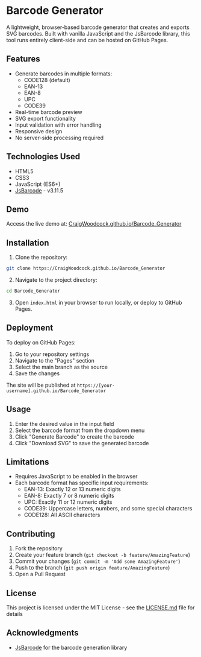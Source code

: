 # Barcode Generator

A lightweight, browser-based barcode generator that creates and exports SVG barcodes. Built with vanilla JavaScript and the JsBarcode library, this tool runs entirely client-side and can be hosted on GitHub Pages.

## Features

- Generate barcodes in multiple formats:
  - CODE128 (default)
  - EAN-13
  - EAN-8
  - UPC
  - CODE39
- Real-time barcode preview
- SVG export functionality
- Input validation with error handling
- Responsive design
- No server-side processing required

## Technologies Used

- HTML5
- CSS3
- JavaScript (ES6+)
- [JsBarcode](https://github.com/lindell/JsBarcode) - v3.11.5

## Demo

Access the live demo at: [CraigWoodcock.github.io/Barcode_Generator](https://CraigWoodcock.github.io/Barcode_Generator)

## Installation

1. Clone the repository:
```bash
git clone https://CraigWoodcock.github.io/Barcode_Generator
```

2. Navigate to the project directory:
```bash
cd Barcode_Generator
```

3. Open `index.html` in your browser to run locally, or deploy to GitHub Pages.

## Deployment

To deploy on GitHub Pages:

1. Go to your repository settings
2. Navigate to the "Pages" section
3. Select the main branch as the source
4. Save the changes

The site will be published at `https://[your-username].github.io/Barcode_Generator`

## Usage

1. Enter the desired value in the input field
2. Select the barcode format from the dropdown menu
3. Click "Generate Barcode" to create the barcode
4. Click "Download SVG" to save the generated barcode

## Limitations

- Requires JavaScript to be enabled in the browser
- Each barcode format has specific input requirements:
  - EAN-13: Exactly 12 or 13 numeric digits
  - EAN-8: Exactly 7 or 8 numeric digits
  - UPC: Exactly 11 or 12 numeric digits
  - CODE39: Uppercase letters, numbers, and some special characters
  - CODE128: All ASCII characters

## Contributing

1. Fork the repository
2. Create your feature branch (`git checkout -b feature/AmazingFeature`)
3. Commit your changes (`git commit -m 'Add some AmazingFeature'`)
4. Push to the branch (`git push origin feature/AmazingFeature`)
5. Open a Pull Request

## License

This project is licensed under the MIT License - see the [LICENSE.md](LICENSE.md) file for details

## Acknowledgments

- [JsBarcode](https://github.com/lindell/JsBarcode) for the barcode generation library